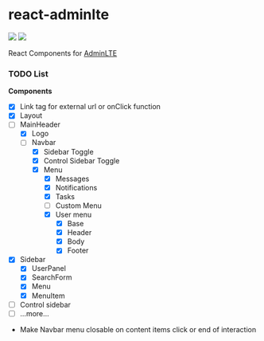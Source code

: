 # react-adminlte

![](https://travis-ci.org/falmar/react-adminlte.svg?branch=master)
![](https://img.shields.io/codecov/c/github/falmar/react-adminlte.svg)

React Components for [AdminLTE](https://github.com/almasaeed2010/AdminLTE)


### TODO List

**Components**

- [x] Link <a> tag for external url or onClick function
- [x] Layout
- [ ] MainHeader
  - [x] Logo
  - [ ] Navbar    
    - [x] Sidebar Toggle
    - [x] Control Sidebar Toggle
    - [x] Menu
      - [x] Messages
      - [x] Notifications
      - [x] Tasks
      - [ ] Custom Menu
      - [x] User menu
        - [x] Base
        - [x] Header
        - [x] Body
        - [x] Footer
- [x] Sidebar
  - [x] UserPanel
  - [x] SearchForm
  - [x] Menu
  - [x] MenuItem
- [ ] Control sidebar
- [ ] ...more...
- Make Navbar menu closable on content items click or end of interaction
